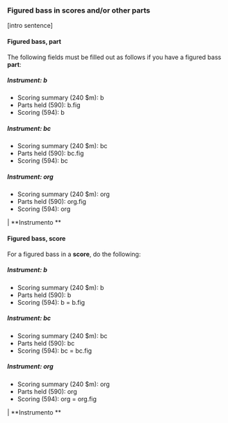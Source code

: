### Figured bass in scores and/or other parts

[intro sentence]

#### Figured bass, part

The following fields must be filled out as follows if you have a figured bass **part**:

##### Instrument: b

- Scoring summary (240 $m): b
- Parts held (590): b.fig
- Scoring (594): b

##### Instrument: bc

- Scoring summary (240 $m): bc
- Parts held (590): bc.fig
- Scoring (594): bc

##### Instrument: org

- Scoring summary (240 $m): org
- Parts held (590): org.fig
- Scoring (594): org

| **Instrumento  **

#### Figured bass, score

For a figured bass in a **score**, do the following:

##### Instrument: b

- Scoring summary (240 $m): b
- Parts held (590): b
- Scoring (594): b = b.fig

##### Instrument: bc

- Scoring summary (240 $m): bc
- Parts held (590): bc
- Scoring (594): bc = bc.fig

##### Instrument: org

- Scoring summary (240 $m): org
- Parts held (590): org
- Scoring (594): org = org.fig

| **Instrumento  **
